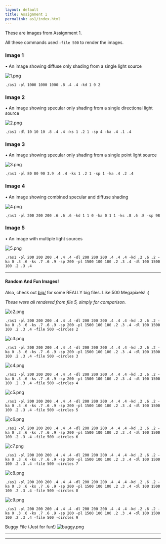 ```yaml
---
layout: default
title: Assignment 1
permalink: as1/index.html
---
```


These are images from Assignment 1.

<style>
    .content > p > img {
        width: 450px;
        height: 450px;
        vertical-align: middle;
        -webkit-box-reflect: below 2px -webkit-linear-gradient(top,
                transparent, transparent .8, rgba(255,255,255,0.20));
        -webkit-border-radius: 6px;
           -moz-border-radius: 6px;
            -ms-border-radius: 6px;
             -o-border-radius: 6px;
                border-radius: 6px;
        padding: 4px 4px 2px 4px;
        margin: 1em 1em .1em 1em;
        -webkit-box-shadow: none;
           -moz-box-shadow: 4px;
            -ms-box-shadow: 4px;
             -o-box-shadow: 4px;
    }
</style>

All these commands used `-file 500` to render the images.

### Image 1
• An image showing diffuse only shading from a single light source

![1.png](1.png)

`./as1 -pl 1000 1000 1000 .8 .4 .4 -kd 1 0 2 `

### Image 2
• An image showing specular only shading from a single directional light source

![2.png](2.png)

`./as1 -dl 10 10 10 .8 .4 .4 -ks 1 .2 1 -sp 4 -ka .4 .1 .4`
<br />
 
### Image 3
• An image showing specular only shading from a single point light source

![3.png](3.png)

`./as1 -pl 80 80 90 3.9 .4 .4 -ks 1 .2 1 -sp 1 -ka .4 .2 .4`
<br />

### Image 4
• An image showing combined specular and diffuse shading

![4.png](4.png)

`./as1 -pl 200 200 200 .6 .6 .6 -kd 1 1 0 -ka 0 1 1 -ks .8 .6 .8 -sp 98`
<br />

### Image 5
• An image with multiple light sources

![5.png](5.png)

`./as1 -pl 200 200 200 .4 .4 .4 -dl 200 200 200 .4 .4 .4 -kd .2 .6 .2 -ka 0 .3 .6 -ks .7 .6 .9 -sp 200 -pl 1500 100 100 .2 .3 .4 -dl 100 1500 100 .2 .3 .4`
<br />

* * *

#### Random And Fun Images!
Also, check out [big/](big/) for some REALLY big files. Like 500 Megapixels! :)

_These were all rendered from file 5, simply for comparison._

![c2.png](c2.png)

`./as1 -pl 200 200 200 .4 .4 .4 -dl 200 200 200 .4 .4 .4 -kd .2 .6 .2 -ka 0 .3 .6 -ks .7 .6 .9 -sp 200 -pl 1500 100 100 .2 .3 .4 -dl 100 1500 100 .2 .3 .4 -file 500 -circles 2`

![c3.png](c3.png)

`./as1 -pl 200 200 200 .4 .4 .4 -dl 200 200 200 .4 .4 .4 -kd .2 .6 .2 -ka 0 .3 .6 -ks .7 .6 .9 -sp 200 -pl 1500 100 100 .2 .3 .4 -dl 100 1500 100 .2 .3 .4 -file 500 -circles 3`

![c4.png](c4.png)

`./as1 -pl 200 200 200 .4 .4 .4 -dl 200 200 200 .4 .4 .4 -kd .2 .6 .2 -ka 0 .3 .6 -ks .7 .6 .9 -sp 200 -pl 1500 100 100 .2 .3 .4 -dl 100 1500 100 .2 .3 .4 -file 500 -circles 4`

![c5.png](c5.png)

`./as1 -pl 200 200 200 .4 .4 .4 -dl 200 200 200 .4 .4 .4 -kd .2 .6 .2 -ka 0 .3 .6 -ks .7 .6 .9 -sp 200 -pl 1500 100 100 .2 .3 .4 -dl 100 1500 100 .2 .3 .4 -file 500 -circles 5`

![c6.png](c6.png)

`./as1 -pl 200 200 200 .4 .4 .4 -dl 200 200 200 .4 .4 .4 -kd .2 .6 .2 -ka 0 .3 .6 -ks .7 .6 .9 -sp 200 -pl 1500 100 100 .2 .3 .4 -dl 100 1500 100 .2 .3 .4 -file 500 -circles 6`

![c7.png](c7.png)

`./as1 -pl 200 200 200 .4 .4 .4 -dl 200 200 200 .4 .4 .4 -kd .2 .6 .2 -ka 0 .3 .6 -ks .7 .6 .9 -sp 200 -pl 1500 100 100 .2 .3 .4 -dl 100 1500 100 .2 .3 .4 -file 500 -circles 7`

![c8.png](c8.png)

`./as1 -pl 200 200 200 .4 .4 .4 -dl 200 200 200 .4 .4 .4 -kd .2 .6 .2 -ka 0 .3 .6 -ks .7 .6 .9 -sp 200 -pl 1500 100 100 .2 .3 .4 -dl 100 1500 100 .2 .3 .4 -file 500 -circles 8`

![c9.png](c9.png)

`./as1 -pl 200 200 200 .4 .4 .4 -dl 200 200 200 .4 .4 .4 -kd .2 .6 .2 -ka 0 .3 .6 -ks .7 .6 .9 -sp 200 -pl 1500 100 100 .2 .3 .4 -dl 100 1500 100 .2 .3 .4 -file 500 -circles 9`


Buggy File (Just for fun!)
![buggy.png](buggy.png)

* * *
* * *
